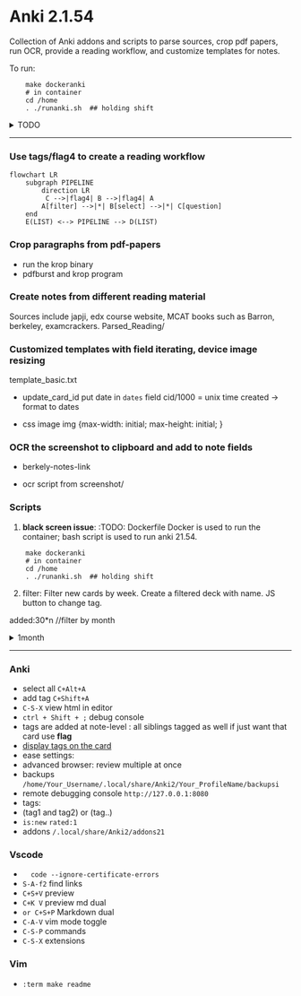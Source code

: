 # Anki 2.1.54

Collection of Anki addons and scripts to parse sources, crop pdf papers, run OCR, provide a reading workflow, and customize templates for notes.
 
To run:
```
    make dockeranki
    # in container 
    cd /home
    . ./runanki.sh  ## holding shift
```


<details>
    <summary>TODO</summary>

```

1. rebuild filter decks when tags/flag updated

2. krop pdf papers

3. filters : sched, www, ..     

4. video to slides to qa

5. multiple cards in 1 window 

6. src_field_merge

7. scan notebooks

8. OCR
    - addon: if image and no ocr then ocr it...
    - screenshot and ocr `Alt+\`
      ~/scripts/screenshot-main.sh
      ocr screenshot and copy into anki


10. www/
grep 'a class="tabLink"' tabs-may | sed -r 's/^.*href=(.*)/\1/'^C

    - linux browsers : 
        - chrome (save all to bookmark, then C+a copy)
            history trends unlimited
            TabCopy extension
            -- get all tab urls with annotation from Hypothesis -> json

        - firefox

    - osx : safari -> notes
    - iphone : safari -> notes

11. template for cards; clean up
- copy fields from notes with old templates to new templates
- copy screenshot to scrivener 500 img500.sh
```

</details>

---


### Use tags/flag4 to create a reading workflow

```mermaid
flowchart LR
    subgraph PIPELINE
        direction LR
         C -->|flag4| B -->|flag4| A
        A[filter] -->|*| B[select] -->|*| C[question]
    end
    E(LIST) <--> PIPELINE --> D(LIST)
```

### Crop paragraphs from pdf-papers
* run the krop binary
* pdfburst and krop program


### Create notes from different reading material
Sources include japji, edx course website, MCAT books such as Barron, berkeley, examcrackers.
Parsed_Reading/

### Customized templates with field iterating, device image resizing
template_basic.txt

* update_card_id
put date in `dates` field
cid/1000 = unix time created -> format to dates

* css image
img {max-width: initial; max-height: initial; }

### OCR the screenshot to clipboard and add to note fields
- berkely-notes-link

- ocr script from screenshot/


### Scripts
1. **black screen issue**:
:TODO: Dockerfile
Docker is used to run the container; bash script is used to run anki 21.54.

```
    make dockeranki
    # in container 
    cd /home
    . ./runanki.sh  ## holding shift
```

2. filter:
    Filter new cards by week.
    Create a filtered deck with name.
    JS button to change tag.

added:30\*n //filter by month

<details>
    <summary>1month</summary>

```

for i in {1..10}; do echo -n ' 'added:$((${i}*30))' '-added:$(($((${i}-1))*30));date -d "${i} month ago" +' '%Y_%b' '__filter__; done
 added:30 -added:0 2023_Mar __filter__
 added:60 -added:30 2023_Feb __filter__
 added:90 -added:60 2023_Jan __filter__
 added:120 -added:90 2022_Dec __filter__
 added:150 -added:120 2022_Nov __filter__
 added:180 -added:150 2022_Oct __filter__
 added:210 -added:180 2022_Sep __filter__
 added:240 -added:210 2022_Aug __filter__
 added:270 -added:240 2022_Jul __filter__
 added:300 -added:270 2022_Jun __filter__

added:330 -added:300 2022_May __filter__
 added:360 -added:330 2022_Apr __filter__
 added:390 -added:360 2022_Mar __filter__
 added:420 -added:390 2022_Feb __filter__
 added:450 -added:420 2022_Jan __filter__
 added:480 -added:450 2021_Dec __filter__
 added:510 -added:480 2021_Nov __filter__
 added:540 -added:510 2021_Oct __filter__
 added:570 -added:540 2021_Sep __filter__
 added:600 -added:570 2021_Aug __filter__

added:630 -added:600 2021_Jul __filter__
 added:660 -added:630 2021_Jun __filter__
 added:690 -added:660 2021_May __filter__
 added:720 -added:690 2021_Apr __filter__
 added:750 -added:720 2021_Mar __filter__
 added:780 -added:750 2021_Feb __filter__
 added:810 -added:780 2021_Jan __filter__
 added:840 -added:810 2020_Dec __filter__
 added:870 -added:840 2020_Nov __filter__
 added:900 -added:870 2020_Oct __filter__

for i in {31..40}; do echo -n ' 'added:$(($((${i}*30))+15))' '-added:$(($(($((${i}-1))*30))+15));date -d "${i} month ago" +' '%Y_%b' '__filter__; done
 added:945 -added:894 2020_Sep __filter__
 added:975 -added:945 2020_Aug __filter__
 added:1005 -added:975 2020_Jul __filter__
 added:1035 -added:1005 2020_Jun __filter__
 added:1065 -added:1035 2020_May __filter__
 added:1095 -added:1065 2020_Apr __filter__
 added:1125 -added:1095 2020_Mar __filter__
 added:1155 -added:1125 2020_Feb __filter__
 added:1185 -added:1155 2020_Jan __filter__
 added:1215 -added:1185 2019_Dec __filter__

 for i in {41..50}; do echo -n ' 'added:$(($((${i}*30))+15))' '-added:$(($(($((${i}-1))*30))+15));date -d "${i} month ago" +' '%Y_%b' '__filter__; done
 added:1245 -added:1215 2019_Nov __filter__
 added:1275 -added:1245 2019_Oct __filter__
 added:1305 -added:1275 2019_Sep __filter__
 added:1335 -added:1305 2019_Aug __filter__
 added:1365 -added:1335 2019_Jul __filter__
 added:1395 -added:1365 2019_Jun __filter__
 added:1425 -added:1395 2019_May __filter__
 added:1455 -added:1425 2019_Apr __filter__
 added:1485 -added:1455 2019_Mar __filter__
 added:1515 -added:1485 2019_Feb __filter__

for i in {71..80}; do echo -n ' 'added:$(($((${i}*30))+15))' '-added:$(($(($((${i}-1))*30))+15));date -d "${i} month ago" +' '%Y_%b' '__filter__; done
 added:2145 -added:2115 2017_May __filter__
 added:2175 -added:2145 2017_Apr __filter__
 added:2205 -added:2175 2017_Mar __filter__
 added:2235 -added:2205 2017_Feb __filter__
 added:2265 -added:2235 2017_Jan __filter__
 added:2295 -added:2265 2016_Dec __filter__
 added:2325 -added:2295 2016_Nov __filter__
 added:2355 -added:2325 2016_Oct __filter__
 added:2385 -added:2355 2016_Sep __filter__
 added:2415 -added:2385 2016_Aug __filter__


for i in {1..10}; do echo -n ' 'added:$((${i}*30))' '-added:$(($((${i}-1))*30));date -d "${i} month ago" +' 'tag:%Y_%b' 'tag:__filter__; done

##for i in {1..10}; do echo -n ' 'added:$((${i}*30))' '-added:$(($((${i}-1))*30));date -d "${i} month ago" +' '%Y_%m%b;date -d "${i} month ago" +' 'tag:%Y_%b' 'tag:__filter__; done

for i in {1..10}; do echo ' 'added:$((${i}*30))' '-added:$(($((${i}-1))*30));echo -ne `date -d "${i} month ago" +' '%Y_%m%b`;date -d "${i} month ago" +' 'tag:%Y_%b' 'tag:__filter__; done


added:1230 -added:1200
2019_11Nov tag:2019_Nov tag:__filter__
 added:1260 -added:1230
2019_10Oct tag:2019_Oct tag:__filter__
 added:1290 -added:1260
2019_09Sep tag:2019_Sep tag:__filter__
 added:1320 -added:1290
2019_08Aug tag:2019_Aug tag:__filter__
 added:1350 -added:1320
2019_07Jul tag:2019_Jul tag:__filter__
 added:1380 -added:1350
2019_06Jun tag:2019_Jun tag:__filter__
 added:1410 -added:1380
2019_05May tag:2019_May tag:__filter__
 added:1440 -added:1410
2019_04Apr tag:2019_Apr tag:__filter__
 added:1470 -added:1440
2019_03Mar tag:2019_Mar tag:__filter__
 added:1500 -added:1470
2019_02Feb tag:2019_Feb tag:__filter__

 in {41..50}; do echo ' 'added:$((${i}*30))' '-added:$(($((${i}-1))*30));echo -ne `date -d "${i} month ago" +' '%Y_%m%b`;date -d "${i} month ago" +' 'tag:%Y_%b' 'tag:__filter__; done
 added:1230 -added:1200
2019_11Nov tag:2019_Nov tag:__filter__
 added:1260 -added:1230
2019_10Oct tag:2019_Oct tag:__filter__
 added:1290 -added:1260
2019_09Sep tag:2019_Sep tag:__filter__
 added:1320 -added:1290
2019_08Aug tag:2019_Aug tag:__filter__
 added:1350 -added:1320
2019_07Jul tag:2019_Jul tag:__filter__
 added:1380 -added:1350
2019_06Jun tag:2019_Jun tag:__filter__
 added:1410 -added:1380
2019_05May tag:2019_May tag:__filter__
 added:1440 -added:1410
2019_04Apr tag:2019_Apr tag:__filter__
 added:1470 -added:1440
2019_03Mar tag:2019_Mar tag:__filter__
 added:1500 -added:1470
2019_02Feb tag:2019_Feb tag:__filter__


** up to Jan 2017 **

```

</details>

--------------------------------------------------------------------------------

### Anki
* select all `C+Alt+A`
* add tag `C+Shift+A`
* `C-S-X` view html in editor
* `ctrl + Shift + ;` debug console
* tags are added at note-level : all siblings tagged as well
if just want that card use **flag**
* [display tags on the card](https://forums.ankiweb.net/t/display-tags-on-the-card/16577/2)
* ease settings:
* advanced browser: 
review multiple at once
* backups `/home/Your_Username/.local/share/Anki2/Your_ProfileName/backupsi`
* remote debugging console `http://127.0.0.1:8080`
* tags:
* (tag1 and tag2) or (tag..)
* `is:new` `rated:1`
* addons `/.local/share/Anki2/addons21`


### Vscode
* `  code --ignore-certificate-errors`
* `S-A-f2`   find links
* `C+S+V`    preview
* `C+K V`    preview md dual
* `or C+S+P` Markdown dual
* `C-A-V`    vim mode toggle
* `C-S-P`   commands
* `C-S-X`   extensions

### Vim
* `:term make readme`
